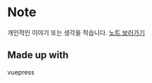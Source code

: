 # Note

개인적인 이야기 또는 생각을 적습니다.
[노트 보러가기](https://pullingoff.github.io/vue-note)

## Made up with
vuepress
